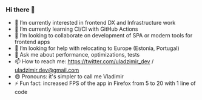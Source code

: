 ### Hi there 👋

- 🔭 I’m currently interested in frontend DX and Infrastructure work
- 🌱 I’m currently learning CI/CI with GitHub Actions
- 👯 I’m looking to collaborate on development of SPA or modern tools for frontend apps
- 🤔 I’m looking for help with relocating to Europe (Estonia, Portugal)
- 💬 Ask me about performance, optimizations, tests 
- 📫 How to reach me: https://twitter.com/uladzimir_dev / uladzimir.dev@gmail.com
- 😄 Pronouns: it's simpler to call me Vladimir
- ⚡ Fun fact: increased FPS of the app in Firefox from 5 to 20 with 1 line of code
